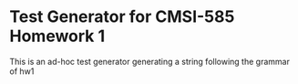 # Test Generator for CMSI-585 Homework 1

This is an ad-hoc test generator generating a string following the grammar of hw1

